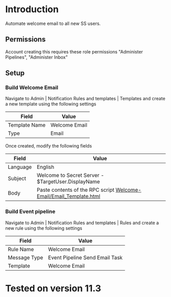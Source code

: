 # Introduction

Automate welcome email to all new SS users.

## Permissions

Account creating this requires these role permissions "Administer Pipelines", "Administer Inbox"

## Setup

### Build Welcome Email
Navigate to Admin | Notification Rules and templates | Templates and create a new template using the following settings

| Field       | Value                                                                                           |
| ----------- | ----------------------------------------------------------------------------------------------- |
| Template Name   | Welcome Email                                                                     |
| Type | Email                                              |

Once created, modify the following fields

| Field       | Value                                                                                           |
| ----------- | ----------------------------------------------------------------------------------------------- |
| Language  | English                                                                 |
| Subject | Welcome to Secret Server - $TargetUser.DisplayName                                              |
| Body    |  Paste contents of the RPC script [Welcome-Email/Email_Template.html](Welcome-Email/Email_Template.html)                                                                               |

### Build Event pipeline
Navigate to Admin | Notification Rules and templates | Rules and create a new rule using the following settings

| Field       | Value                                                                                           |
| ----------- | ----------------------------------------------------------------------------------------------- |
| Rule Name   | Welcome Email                                                                     |
| Message Type | Event Pipeline Send Email Task                                               |
| Template    | Welcome Email                                                                                      |



# Tested on version 11.3
